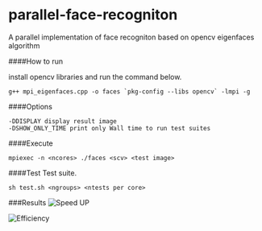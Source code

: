 # parallel-face-recogniton
A parallel implementation of face recogniton based on opencv eigenfaces algorithm

####How to run

install opencv libraries and run the command below.

```
g++ mpi_eigenfaces.cpp -o faces `pkg-config --libs opencv` -lmpi -g
```

####Options
```
-DDISPLAY display result image
-DSHOW_ONLY_TIME print only Wall time to run test suites
```

####Execute

```
mpiexec -n <ncores> ./faces <scv> <test image>
```

####Test
Test suite.
```
sh test.sh <ngroups> <ntests per core>
```

###Results
![Speed UP](https://raw.githubusercontent.com/kalmik/parallel-face-recogniton/master/benchmarks/speedup.png)

![Efficiency](https://raw.githubusercontent.com/kalmik/parallel-face-recogniton/master/benchmarks/efficiency.png)
